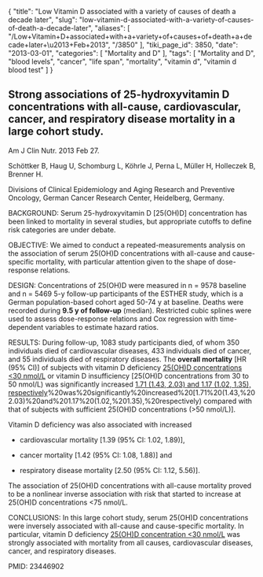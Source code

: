 {
    "title": "Low Vitamin D associated with a variety of causes of death a decade later",
    "slug": "low-vitamin-d-associated-with-a-variety-of-causes-of-death-a-decade-later",
    "aliases": [
        "/Low+Vitamin+D+associated+with+a+variety+of+causes+of+death+a+decade+later+\u2013+Feb+2013",
        "/3850"
    ],
    "tiki_page_id": 3850,
    "date": "2013-03-01",
    "categories": [
        "Mortality and D"
    ],
    "tags": [
        "Mortality and D",
        "blood levels",
        "cancer",
        "life span",
        "mortality",
        "vitamin d",
        "vitamin d blood test"
    ]
}


## Strong associations of 25-hydroxyvitamin D concentrations with all-cause, cardiovascular, cancer, and respiratory disease mortality in a large cohort study.

Am J Clin Nutr. 2013 Feb 27. 

Schöttker B, Haug U, Schomburg L, Köhrle J, Perna L, Müller H, Holleczek B, Brenner H.

Divisions of Clinical Epidemiology and Aging Research and Preventive Oncology, German Cancer Research Center, Heidelberg, Germany.

BACKGROUND: Serum 25-hydroxyvitamin D <span>[25(OH)D]</span> concentration has been linked to mortality in several studies, but appropriate cutoffs to define risk categories are under debate.

OBJECTIVE: We aimed to conduct a repeated-measurements analysis on the association of serum 25(OH)D concentrations with all-cause and cause-specific mortality, with particular attention given to the shape of dose-response relations.

DESIGN: Concentrations of 25(OH)D were measured in n = 9578 baseline and n = 5469 5-y follow-up participants of the ESTHER study, which is a German population-based cohort aged 50-74 y at baseline. Deaths were recorded during  **9.5 y of follow-up**  (median). Restricted cubic splines were used to assess dose-response relations and Cox regression with time-dependent variables to estimate hazard ratios.

RESULTS: During follow-up, 1083 study participants died, of whom 350 individuals died of cardiovascular diseases, 433 individuals died of cancer, and 55 individuals died of respiratory diseases. The  **overall mortality**  <span>[HR (95% CI)]</span> of subjects with vitamin D deficiency [25(OH)D concentrations <30 nmol/L](25(OH)D%20concentrations%20<30%20nmol/L) or vitamin D insufficiency [25(OH)D concentrations from 30 to 50 nmol/L) was significantly increased [1.71 (1.43, 2.03) and 1.17 (1.02, 1.35), respectively](25(OH)D%20concentrations%20from%2030%20to%2050%20nmol/L)%20was%20significantly%20increased%20[1.71%20(1.43,%202.03)%20and%201.17%20(1.02,%201.35),%20respectively) compared with that of subjects with sufficient 25(OH)D concentrations (>50 nmol/L)]. 

Vitamin D deficiency was also associated with increased 

* cardiovascular mortality <span>[1.39 (95% CI: 1.02, 1.89)]</span>, 

* cancer mortality <span>[1.42 (95% CI: 1.08, 1.88)]</span> and 

* respiratory disease mortality <span>[2.50 (95% CI: 1.12, 5.56)]</span>. 

The association of 25(OH)D concentrations with all-cause mortality proved to be a nonlinear inverse association with risk that started to increase at 25(OH)D concentrations <75 nmol/L.

CONCLUSIONS: In this large cohort study, serum 25(OH)D concentrations were inversely associated with all-cause and cause-specific mortality. In particular, vitamin D deficiency [25(OH)D concentration <30 nmol/L](25(OH)D%20concentration%20<30%20nmol/L) was strongly associated with mortality from all causes, cardiovascular diseases, cancer, and respiratory diseases.

PMID:     23446902